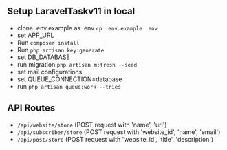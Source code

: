 ## Setup LaravelTaskv11 in local

- clone .env.example as .env `cp .env.example .env`
- set APP_URL
- Run `composer install`
- Run `php artisan key:generate`
- set DB_DATABASE
- run migration `php artisan m:fresh --seed`
- set mail configurations
- set QUEUE_CONNECTION=database
- run `php artisan queue:work --tries`

## API Routes
- `/api/website/store` (POST request with 'name', 'url')
- `/api/subscriber/store` (POST request with 'website_id', 'name', 'email')
- `/api/post/store` (POST request with 'website_id', 'title', 'description')
